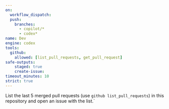 ```yaml
---
on: 
  workflow_dispatch:
  push:
    branches:
      - copilot/*
      - codex*
name: Dev
engine: codex
tools:
  github:
    allowed: [list_pull_requests, get_pull_request]
safe-outputs:
    staged: true
    create-issue:
timeout_minutes: 10
strict: true
---
```


List the last 5 merged pull requests (use `github list_pull_requests`) in this repository
and open an issue with the list.`